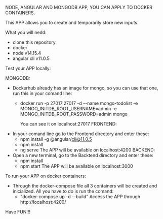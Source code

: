 NODE, ANGULAR AND MONGODB APP, YOU CAN APPLY TO DOCKER CONTAINERS.

This APP allows you to create and temporarily store new inputs.

What you will nedd:
 - clone this repository
 - docker 
 - node v14.15.4
 - angular cli v11.0.5

Test your APP locally:

MONGODB:
 - Dockerhub already has an image for mongo, so you can use that one, run this in your comand line:
   - docker run -p 27017:27017 -d --name mongo-todolist -e MONGO_INITDB_ROOT_USERNAME=admin -e MONGO_INITDB_ROOT_PASSWORD=admin mongo
   
        You can see it on localhost:27017
FRONTEND:
 - In your comand line go to the Frontend directory and enter these:
   - npm install -g @angular/cli@11.0.5
   - npm install 
   - ng serve
       The APP will be available on localhost:4200
BACKEND:
 - Open a new terminal, go to the Backtend directory and enter these:
   - npm install
   - npm start
       The APP will be available on localhost:3000

To run your APP on docker containers:
 - Through the docker-compose file all 3 containers will be created and inicialized. All you have to do is run the comand:
   - "docker-compose up -d --build"
       Access the APP through http://localhost:4200/

Have FUN!!!
